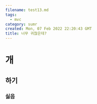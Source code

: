 ```yaml
---
filename: test13.md
tags:
  - mvc
category: sumr
created: Mon, 07 Feb 2022 22:20:43 GMT
title: 너무 귀찮은데?
---
```


# 개

## 하기

### 싫음